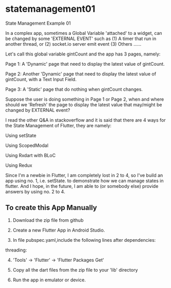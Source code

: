 # statemanagement01

State Management Example 01

In a complex app, sometimes a Global Variable 'attached' to a widget, can be changed by some 'EXTERNAL EVENT' such as (1) A timer that run in another thread, or (2) socket.io server emit event (3) Others ......

Let's call this global variable gintCount and the app has 3 pages, namely:

Page 1: A 'Dynamic' page that need to display the latest value of gintCount.

Page 2: Another 'Dynamic' page that need to display the latest value of gintCount, with a Text Input Field.

Page 3: A 'Static' page that do nothing when gintCount changes.


Suppose the user is doing something in Page 1 or Page 2, when and where should we 'Refresh' the page to display the latest value that may/might be changed by EXTERNAL event?

I read the other Q&A in stackoverflow and it is said that there are 4 ways for the State Management of Flutter, they are namely:

Using setState

Using ScopedModal

Using Rxdart with BLoC

Using Redux


Since I'm a newbie in Flutter, I am completely lost in 2 to 4, so I've build an app using no. 1, i.e. setState. to demonstrate how we can manage states in flutter. And I hope, in the future, I am able to (or somebody else) provide answers by using no. 2 to 4.


## To create this App Manually

1. Download the zip file from github

2. Create a new Flutter App in Android Studio.

3. In file pubspec.yaml,include the following lines after dependencies:

  threading:


4. 'Tools' ->  'Flutter' -> 'Flutter Packages Get'

5. Copy all the dart files from the zip file to your 'lib' directory

6. Run the app in emulator or device.